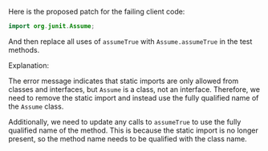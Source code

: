 Here is the proposed patch for the failing client code:

```java
import org.junit.Assume;
```

And then replace all uses of `assumeTrue` with `Assume.assumeTrue` in the test methods.

Explanation:

The error message indicates that static imports are only allowed from classes and interfaces, but `Assume` is a class, not an interface. Therefore, we need to remove the static import and instead use the fully qualified name of the `Assume` class.

Additionally, we need to update any calls to `assumeTrue` to use the fully qualified name of the method. This is because the static import is no longer present, so the method name needs to be qualified with the class name.